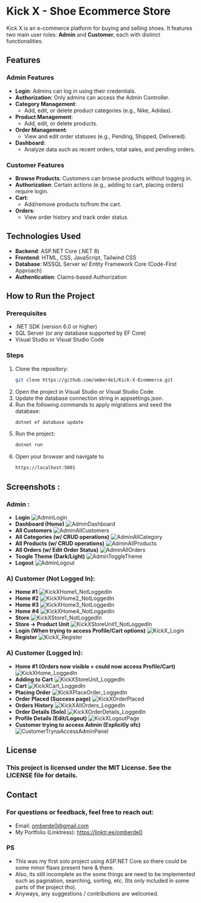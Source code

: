 # Kick X - Shoe Ecommerce Store

Kick X is an e-commerce platform for buying and selling shoes. It features two main user roles: **Admin** and **Customer**, each with distinct functionalities.

## Features

### Admin Features
- **Login**: Admins can log in using their credentials.
- **Authorization**: Only admins can access the Admin Controller.
- **Category Management**:
  - Add, edit, or delete product categories (e.g., Nike, Adidas).
- **Product Management**:
  - Add, edit, or delete products.
- **Order Management**:
  - View and edit order statuses (e.g., Pending, Shipped, Delivered).
- **Dashboard**:
  - Analyze data such as recent orders, total sales, and pending orders.

### Customer Features
- **Browse Products**: Customers can browse products without logging in.
- **Authorization**: Certain actions (e.g., adding to cart, placing orders) require login.
- **Cart**:
  - Add/remove products to/from the cart.
- **Orders**:
  - View order history and track order status.

## Technologies Used
- **Backend**: ASP.NET Core (.NET 8)
- **Frontend**: HTML, CSS, JavaScript, Tailwind CSS
- **Database**: MSSQL Server w/ Entity Framework Core (Code-First Approach)
- **Authentication**: Claims-based Authorization

## How to Run the Project

### Prerequisites
- .NET SDK (version 6.0 or higher)
- SQL Server (or any database supported by EF Core)
- Visual Studio or Visual Studio Code

### Steps
1. Clone the repository:
    ```bash
   git clone https://github.com/omberde1/Kick-X-Ecommerce.git
2. Open the project in Visual Studio or Visual Studio Code.
3. Update the database connection string in appsettings.json.
4. Run the following commands to apply migrations and seed the database:
    ```bash
   dotnet ef database update
5. Run the project:
   ```bash
   dotnet run
6. Open your browser and navigate to
   ```bash
   https://localhost:5001

## Screenshots :
### Admin :
- **Login**
![AdminLogin](https://github.com/user-attachments/assets/a9189c44-1dbd-4222-8c80-698bae8a802f)
- **Dashboard (Home)**
![AdminDashboard](https://github.com/user-attachments/assets/79be85f7-4c2c-4d79-9c6b-72537c53c692)
- **All Customers**
![AdminAllCustomers](https://github.com/user-attachments/assets/cbdd8507-2c8f-4a19-a708-70c6ca777307)
- **All Categories (w/ CRUD operations)**
![AdminAllCategory](https://github.com/user-attachments/assets/4b248902-04ba-4c5f-a59f-cab0803c22e4)
- **All Products (w/ CRUD operations)**
![AdminAllProducts](https://github.com/user-attachments/assets/b6c2992d-3f4d-4176-bebf-002aab639565)
- **All Orders (w/ Edit Order Status)**
![AdminAllOrders](https://github.com/user-attachments/assets/1792fd85-d4d4-47b5-80de-4ef21c6377ea)
- **Toogle Theme (Dark/Light)**
![AdminToggleTheme](https://github.com/user-attachments/assets/21a253da-6761-403f-8838-88a0e2e140a0)
- **Logout**
![AdminLogout](https://github.com/user-attachments/assets/37b954b2-f402-4ca7-b631-9e8a62a7fb4e)

### A) Customer (Not Logged In):
- **Home #1**
![KickXHome1_NotLoggedIn](https://github.com/user-attachments/assets/9c4de8d2-816f-4fd7-9d29-3ae1c93f9b3a)
- **Home #2**
![KickXHome2_NotLoggedIn](https://github.com/user-attachments/assets/91f8f21e-f8fb-4b81-ad28-89299098482b)
- **Home #3**
![KickXHome3_NotLoggedIn](https://github.com/user-attachments/assets/f08c97f3-198d-4687-bd35-e1a390b12414)
- **Home #4**
![KickXHome4_NotLoggedIn](https://github.com/user-attachments/assets/7dbc7447-2497-42b8-94a1-4187c17d094c)
- **Store**
![KickXStore1_NotLoggedIn](https://github.com/user-attachments/assets/4d4d5718-c89f-407c-8d73-94e46075e569)
- **Store -> Product Unit**
![KickXStoreUnit1_NotLoggedIn](https://github.com/user-attachments/assets/1b03f11f-5596-41b0-9111-cf0a46071204)
- **Login (When trying to access Profile/Cart options)**
![KickX_Login](https://github.com/user-attachments/assets/4400a265-07ef-4726-9100-65108d7bd520)
- **Register**
![KickX_Register](https://github.com/user-attachments/assets/0cf0fadf-d15a-436b-900c-c7e6686b16ad)

### A) Customer (Logged In):
- **Home #1 (Orders now visible + could now access Profile/Cart)**
![KickXHome_LoggedIn](https://github.com/user-attachments/assets/645d3ac9-2213-441f-ad82-ac52634f5e23)
- **Adding to Cart**
![KickXStoreUnit_LoggedIn](https://github.com/user-attachments/assets/c343a388-e1c7-4c22-9d68-1fd419871f73)
- **Cart**
![KickXCart_LoggedIn](https://github.com/user-attachments/assets/b0905683-2c85-45bb-8c76-be6ba99b7029)
- **Placing Order**
![KickXPlaceOrder_LoggedIn](https://github.com/user-attachments/assets/60cd699c-bc82-4a9b-9f7e-b2598a9af4cb)
- **Order Placed (Success page)**
![KickXOrderPlaced](https://github.com/user-attachments/assets/81a7c775-361e-4401-b0ac-6f4d9985d1e5)
- **Orders History**
![KickXAllOrders_LoggedIn](https://github.com/user-attachments/assets/40818fd4-1192-4002-9ff3-348131d747b6)
- **Order Details (Solo)**
![KickXOrderDetails_LoggedIn](https://github.com/user-attachments/assets/3318c7f8-afbd-4c34-9d88-9d24c9d34f27)
- **Profile Details (Edit/Logout)**
![KickXLogoutPage](https://github.com/user-attachments/assets/2aa04fe8-ac67-427d-b4b6-f286f122ad88)
- **Customer trying to access Admin (Explicitly ofc)**
![CustomerTrynaAccessAdminPanel](https://github.com/user-attachments/assets/c2a387e0-de88-4dd3-91c5-f74d19a0ec2d)

## License
### This project is licensed under the MIT License. See the LICENSE file for details.

## Contact
### For questions or feedback, feel free to reach out:
- Email: omberde0@gmail.com
- My Portfolio (Linktress): https://linktr.ee/omberde0

### PS
- This was my first solo project using ASP.NET Core so there could be some minor flaws present here & there.
- Also, its still incomplete as the some things are need to be implemented such as pagination, searching, sorting, etc. (Its only included in some parts of the project tho).
- Anyways, any suggestions / contributions are welcomed.
